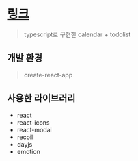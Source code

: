# [링크](https://jjecgd.github.io/calendar-todolist/)

> typescript로 구현한 calendar + todolist

## 개발 환경

> create-react-app

## 사용한 라이브러리

- react
- react-icons
- react-modal
- recoil
- dayjs
- emotion
